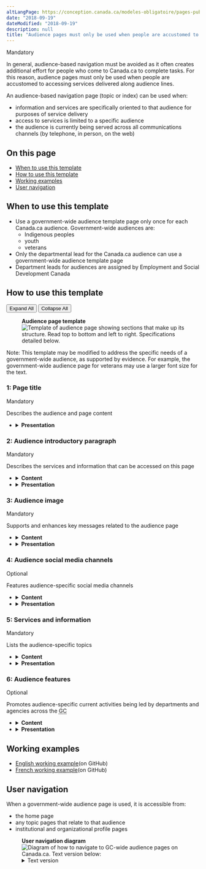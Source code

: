 ```yaml
---
altLangPage: https://conception.canada.ca/modeles-obligatoire/pages-publics-cibles.html
date: "2018-09-19"
dateModified: "2018-09-19"
description: null
title: "Audience pages must only be used when people are accustomed to accessing services delivered along audience lines"
---
```

<section><p><span class="label label-danger">Mandatory</span></p>
<p>In general, audience-based navigation must be avoided as it often creates additional effort for people who come to Canada.ca to complete tasks. For this reason, audience pages must only be used when people are accustomed to accessing services delivered along audience lines.</p>
<p>An audience-based navigation page (topic or index) can be used when:</p>
<ul>
  <li>information and services are specifically oriented to that audience for purposes of service delivery</li>
  <li>access to services is limited to a specific audience</li>
  <li>the audience is currently being served across all communications channels (by telephone, in person, on the web)</li>
</ul>
</section>
<section>
  <h2>On this page</h2>
  <ul>
    <li><a href="#use">When to use this template</a></li>
    <li><a href="#specifications">How to use this template</a></li>
    <li><a href="#examples">Working examples</a></li>
    <li><a href="#navigation">User navigation</a></li>
  </ul>
</section>
<section>
  <h2 id="use">When to use this template</h2>
  <ul>
    <li>Use a government-wide audience template page only once for each Canada.ca audience. Government-wide audiences are:
      <ul>
        <li>Indigenous peoples</li>
        <li>youth</li>
        <li>veterans</li>
      </ul>
    </li>
    <li>Only the departmental lead for the Canada.ca audience can use a government-wide audience template page</li>
    <li>Department leads for audiences are assigned by Employment and Social Development Canada</li>
  </ul>
</section>
<section>
  <h2 id="specifications">How to use this template</h2>
  <div class="btn-group mrgn-bttm-sm">
    <button class="btn btn-default wb-toggle" data-toggle='{"selector": "details", "parent": "#template-elements", "type": "on"}' type="button">Expand All</button>
    <button class="btn btn-default wb-toggle" data-toggle='{"selector": "details", "parent": "#template-elements", "type": "off"}' type="button">Collapse All</button>
  </div>
  <div class="row">
    <div class="col-lg-6 pull-right">
      <figure class="mrgn-bttm-lg">
        <figcaption class="text-center"><b>Audience page template</b></figcaption>
        <img alt="Template of audience page showing sections that make up its structure. Read top to bottom and left to right. Specifications detailed below." class="full-width" src="https://www.canada.ca/content/dam/tbs-sct/images/government-communications/canada-content-style-guide/audience-page-eng.jpg"/></figure>
      <section class="alert alert-info small">
        <p>Note: This template may be modified to address the specific needs of a government-wide audience, as supported by evidence. For example, the government-wide audience page for veterans may use a larger font size for the text.</p>
      </section>
    </div>
    <div class="col-lg-6 pull-left">
      <section id="template-elements">
        <section>
          <h3>1: Page title</h3>
          <p><span class="label label-danger">Mandatory</span></p>
          <p>Describes the audience and page content</p>
          <ul class="list-unstyled">
            <li id="element2">
              <details class="mrgn-bttm-sm">
                <summary class="wb-toggle" data-toggle='{"print":"on"}'><strong>Presentation</strong></summary>
                <ul>
                  <li>the page title must be a unique H1</li>
                  <li>must be the first element on the page</li>
                </ul>
              </details>
            </li>
          </ul>
        </section>
        <section>
          <h3>2: Audience introductory paragraph</h3>
          <p><span class="label label-danger">Mandatory</span></p>
          <p>Describes the services and information that can be accessed on this page</p>
          <ul class="list-unstyled">
            <li id="element3">
              <details class="mrgn-bttm-sm">
                <summary class="wb-toggle" data-toggle='{"print":"on"}'><strong>Content</strong></summary>
                <ul>
                  <li>provides an overview of all information and services available to this audience</li>
                  <li>keep text short and concise</li>
                  <li>written for a grade 6-8 reading level</li>
                </ul>
              </details>
            </li>
            <li id="element4">
              <details class="mrgn-bttm-sm">
                <summary class="wb-toggle" data-toggle='{"print":"on"}'><strong>Presentation</strong></summary>
                <ul>
                  <li>appears below the page title</li>
                </ul>
              </details>
            </li>
          </ul>
        </section>
        <section>
          <h3>3: Audience image</h3>
          <p><span class="label label-danger">Mandatory</span></p>
          <p>Supports and enhances key messages related to the audience page</p>
          <ul class="list-unstyled">
            <li id="element5">
              <details class="mrgn-bttm-sm">
                <summary class="wb-toggle" data-toggle='{"print":"on"}'><strong>Content</strong></summary>
                <ul>
                  <li>the image may appear elsewhere on the site</li>
                  <li>use the <a href="../common-design-patterns/images.html">Images</a>pattern</li>
                </ul>
              </details>
            </li>
            <li id="element6">
              <details class="mrgn-bttm-sm">
                <summary class="wb-toggle" data-toggle='{"print":"on"}'><strong>Presentation</strong></summary>
                <ul>
                  <li>the audience image appears at the top of the page</li>
                  <li>appears to the right of the audience page introductory paragraph</li>
                  <li>image is not hyperlinked</li>
                  <li>no text may be embedded in the image</li>
                </ul>
              </details>
            </li>
          </ul>
        </section>
        <section>
          <h3>4: Audience social media channels</h3>
          <p><span class="label label-info">Optional</span></p>
          <p>Features audience-specific social media channels</p>
          <ul class="list-unstyled">
            <li id="element7">
              <details class="mrgn-bttm-sm">
                <summary class="wb-toggle" data-toggle='{"print":"on"}'><strong>Content</strong></summary>
                <ul>
                  <li>use the <a href="../common-design-patterns/social-media-channels.html">Social media channels block (follow box)</a>pattern</li>
                </ul>
              </details>
            </li>
            <li id="element8">
              <details class="mrgn-bttm-sm">
                <summary class="wb-toggle" data-toggle='{"print":"on"}'><strong>Presentation</strong></summary>
                <ul>
                  <li>appears below the audience introductory paragraph</li>
                </ul>
              </details>
            </li>
          </ul>
        </section>
        <section>
          <h3>5: Services and information</h3>
          <p><span class="label label-danger">Mandatory</span></p>
          <p>Lists the audience-specific topics</p>
          <ul class="list-unstyled">
            <li id="element9">
              <details class="mrgn-bttm-sm">
                <summary class="wb-toggle" data-toggle='{"print":"on"}'><strong>Content</strong></summary>
                <ul>
                  <li>use the <a href="../common-design-patterns/services-information.html">Services and information</a>pattern</li>
                </ul>
              </details>
            </li>
            <li id="element10">
              <details class="mrgn-bttm-sm">
                <summary class="wb-toggle" data-toggle='{"print":"on"}'><strong>Presentation</strong></summary>
                <ul>
                  <li>appears below the audience social media channels</li>
                  <li>heading is labelled “Services and information”</li>
                </ul>
              </details>
            </li>
          </ul>
        </section>
        <section>
          <h3>6: Audience features</h3>
          <p><span class="label label-info">Optional</span></p>
          <p>Promotes audience-specific current activities being led by departments and agencies across the <abbr title="Government of Canada">GC</abbr></p>
          <ul class="list-unstyled">
            <li id="element11">
              <details class="mrgn-bttm-sm">
                <summary class="wb-toggle" data-toggle='{"print":"on"}'><strong>Content</strong></summary>
                <ul>
                  <li>use the <a href="../common-design-patterns/feature-tiles.html">Context-specific features</a>pattern</li>
                </ul>
              </details>
            </li>
            <li id="element12">
              <details class="mrgn-bttm-sm">
                <summary class="wb-toggle" data-toggle='{"print":"on"}'><strong>Presentation</strong></summary>
                <ul>
                  <li>heading is labelled “Features”</li>
                </ul>
              </details>
            </li>
          </ul>
        </section>
      </section>
    </div>
  </div>
</section>
<section>
  <h2 id="examples">Working examples</h2>
  <ul>
    <li><a href="http://wet-boew.github.io/themes-dist/GCWeb/gc-audience-en.html">English working example</a>(on GitHub)</li>
    <li><a href="http://wet-boew.github.io/themes-dist/GCWeb/gc-audience-fr.html">French working example</a>(on GitHub)</li>
  </ul>
</section>
<section>
<h2 id="navigation">User navigation</h2>
<p>When a government-wide audience page is used, it is accessible from:</p>
<ul>
  <li>the home page</li>
  <li>any topic pages that relate to that audience</li>
  <li>institutional and organizational profile pages</li>
</ul>
<figure class="mrgn-bttm-lg">
  <figcaption class="text-center"><b>User navigation diagram</b></figcaption>
  <img alt="Diagram of how to navigate to GC-wide audience pages on Canada.ca. Text version below:" class="img-responsive center-block" src="https://www.canada.ca/content/dam/tbs-sct/images/government-communications/canada-content-style-guide/audience-pages-ia-eng.png"/>
  <details>
    <summary class="wb-toggle" data-toggle='{"print":"on"}'>Text version</summary>
    <p><abbr title="Government of Canada">GC</abbr>-wide audience pages can be accessed from the home page, related institutional profiles and related topic pages.</p>
  </details>
</figure>
